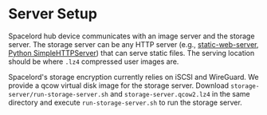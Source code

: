 # Server Setup

Spacelord hub device communicates with an image server and the storage server.
The storage server can be any HTTP server
(e.g., [static-web-server](https://github.com/joseluisq/static-web-server),
[Python SimpleHTTPServer](https://www.digitalocean.com/community/tutorials/python-simplehttpserver-http-server))
that can serve static files.
The serving location should be
where `.lz4` compressed user images are.

Spacelord's storage encryption currently relies on iSCSI and WireGuard.
We provide a qcow virtual disk image for the storage server.
Download `storage-server/run-storage-server.sh` and `storage-server.qcow2.lz4`
in the same directory and execute `run-storage-server.sh` to run the storage server.
